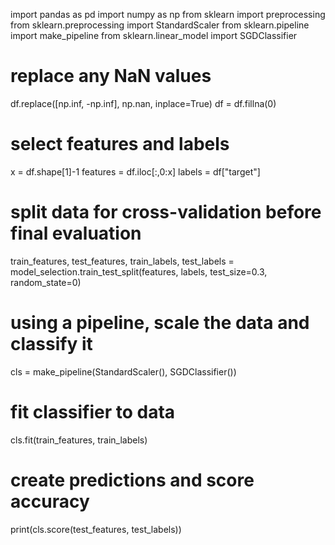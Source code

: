 import pandas as pd
import numpy as np
from sklearn import preprocessing
from sklearn.preprocessing import StandardScaler
from sklearn.pipeline import make_pipeline
from sklearn.linear_model import SGDClassifier

# replace any NaN values
df.replace([np.inf, -np.inf], np.nan, inplace=True)
df = df.fillna(0)

# select features and labels
x = df.shape[1]-1
features = df.iloc[:,0:x]
labels = df["target"]

# split data for cross-validation before final evaluation
train_features, test_features, train_labels, test_labels = model_selection.train_test_split(features, labels, test_size=0.3, random_state=0)

# using a pipeline, scale  the data and classify it
cls = make_pipeline(StandardScaler(), SGDClassifier())

# fit classifier to data
cls.fit(train_features, train_labels)

# create predictions and score accuracy
print(cls.score(test_features, test_labels))

